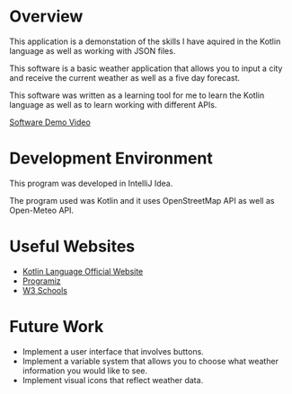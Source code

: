 # Overview

This application is a demonstation of the skills I have aquired in the Kotlin language as well as working with JSON files.

This software is a basic weather application that allows you to input a city and receive the current weather as well as a five day forecast.

This software was written as a learning tool for me to learn the Kotlin language as well as to learn working with different APIs.


[Software Demo Video](https://youtu.be/rUVG2HsvH8s)

# Development Environment

This program was developed in IntelliJ Idea.

The program used was Kotlin and it uses OpenStreetMap API as well as Open-Meteo API.


# Useful Websites


- [Kotlin Language Official Website](https://kotlinlang.org/)
- [Programiz](https://www.programiz.com/kotlin-programming)
- [W3 Schools](https://www.w3schools.com/KOTLIN/index.php)

# Future Work


- Implement a user interface that involves buttons.
- Implement a variable system that allows you to choose what weather information you would like to see.
- Implement visual icons that reflect weather data.
